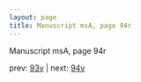 ```yaml
---
layout: page
title: Manuscript msA, page 94r
---
```


Manuscript msA, page 94r

prev:  [93v](../93v) | next:  [94v](../94v)